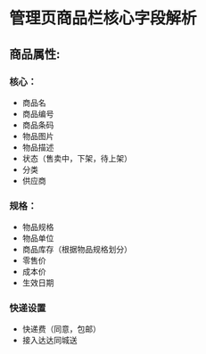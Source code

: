 # 管理页商品栏核心字段解析

## 商品属性:

### 核心：

- 商品名
- 商品编号
- 商品条码
- 物品图片
- 物品描述
- 状态（售卖中，下架，待上架）
- 分类
- 供应商


### 规格：

- 物品规格
- 物品单位
- 商品库存（根据物品规格划分）
- 零售价
- 成本价
- 生效日期

### 快递设置

- 快递费（同意，包邮）
- 接入达达同城送
